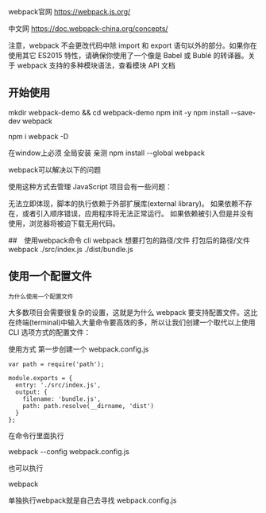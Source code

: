 webpack官网
https://webpack.js.org/

中文网
https://doc.webpack-china.org/concepts/

注意，webpack 不会更改代码中除 import 和 export 语句以外的部分。如果你在使用其它 ES2015 特性，请确保你使用了一个像是 Babel 或 Bublé 的转译器。关于 webpack 支持的多种模块语法，查看模块 API 文档


## 开始使用

mkdir webpack-demo && cd webpack-demo
npm init -y
npm install --save-dev webpack

npm i webpack -D

在window上必须 全局安装 亲测
npm install --global webpack


webpack可以解决以下的问题

使用这种方式去管理 JavaScript 项目会有一些问题：

无法立即体现，脚本的执行依赖于外部扩展库(external library)。
如果依赖不存在，或者引入顺序错误，应用程序将无法正常运行。
如果依赖被引入但是并没有使用，浏览器将被迫下载无用代码。

##　使用webpack命令 cli
webpack 想要打包的路径/文件  打包后的路径/文件
webpack ./src/index.js ./dist/bundle.js

## 使用一个配置文件
    为什么使用一个配置文件
大多数项目会需要很复杂的设置，这就是为什么 webpack 要支持配置文件。这比在终端(terminal)中输入大量命令要高效的多，所以让我们创建一个取代以上使用 CLI 选项方式的配置文件：

使用方式
第一步创建一个 webpack.config.js 

```
var path = require('path');

module.exports = {
  entry: './src/index.js',
  output: {
    filename: 'bundle.js',
    path: path.resolve(__dirname, 'dist')
  }
};
```
在命令行里面执行

webpack --config webpack.config.js

也可以执行 

webpack

单独执行webpack就是自己去寻找 webpack.config.js